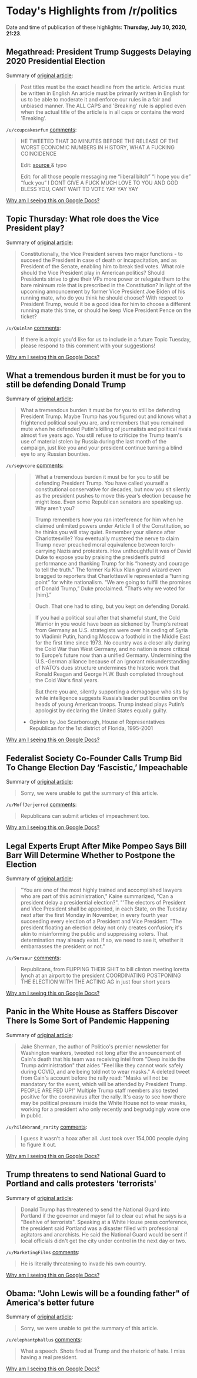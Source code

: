 # Today's Highlights from /r/politics

Date and time of publication of these highlights: **Thursday, July 30, 2020, 21:23**.

## Megathread: President Trump Suggests Delaying 2020 Presidential Election

Summary of [original article](https://www.reddit.com/r/politics/comments/i0m1wk/megathread_president_trump_suggests_delaying_2020/):

> Post titles must be the exact headline from the article. Articles must be written in English An article must be primarily written in English for us to be able to moderate it and enforce our rules in a fair and unbiased manner. The ALL CAPS and 'Breaking' rule is applied even when the actual title of the article is in all caps or contains the word 'Breaking'.

`/u/ccupcakesrfun` [comments](https://www.reddit.com/r/politics/comments/i0m1wk/megathread_president_trump_suggests_delaying_2020/):

> HE TWEETED THAT 30 MINUTES BEFORE THE RELEASE OF THE WORST ECONOMIC NUMBERS IN HISTORY, WHAT A FUCKING COINCIDENCE
> 
> Edit: [source ](https://www.nytimes.com/live/2020/07/30/business/stock-market-today-coronavirus) & typo
> 
> Edit: for all those people messaging me “liberal bitch” “I hope you die” “fuck you” I DONT GIVE A FUCK MUCH LOVE TO YOU AND GOD BLESS YOU, CANT WAIT TO VOTE YAY YAY YAY

[Why am I seeing this on Google Docs?](https://docs.google.com/document/d/1Dc6We63vOXIZsc0op-Bt4abqkYjXzOigalQqFxmvvbM/edit?usp=sharing)

## Topic Thursday: What role does the Vice President play?

Summary of [original article](https://www.reddit.com/r/politics/comments/i0o587/topic_thursday_what_role_does_the_vice_president/):

> Constitutionally, the Vice President serves two major functions - to succeed the President in case of death or incapacitation, and as President of the Senate, enabling him to break tied votes. What role should the Vice President play in American politics? Should Presidents strive to give their VPs more power or relegate them to the bare minimum role that is prescribed in the Constitution? In light of the upcoming announcement by former Vice President Joe Biden of his running mate, who do you think he should choose? With respect to President Trump, would it be a good idea for him to choose a different running mate this time, or should he keep Vice President Pence on the ticket?

`/u/Qu1nlan` [comments](https://www.reddit.com/r/politics/comments/i0o587/topic_thursday_what_role_does_the_vice_president/):

> If there is a topic you'd like for us to include in a future Topic Tuesday, please respond to this comment with your suggestions!

[Why am I seeing this on Google Docs?](https://docs.google.com/document/d/1Dc6We63vOXIZsc0op-Bt4abqkYjXzOigalQqFxmvvbM/edit?usp=sharing)

## What a tremendous burden it must be for you to still be defending Donald Trump

Summary of [original article](https://www.washingtonpost.com/opinions/2020/07/30/what-tremendous-burden-it-must-be-you-still-be-defending-donald-trump/#click=https://t.co/TTCNH1fh5d):

> What a tremendous burden it must be for you to still be defending President Trump. Maybe Trump has you figured out and knows what a frightened political soul you are, and remembers that you remained mute when he defended Putin's killing of journalists and political rivals almost five years ago. You still refuse to criticize the Trump team's use of material stolen by Russia during the last month of the campaign, just like you and your president continue turning a blind eye to any Russian bounties.

`/u/segvcore` [comments](https://www.reddit.com/r/politics/comments/i0wj3v/what_a_tremendous_burden_it_must_be_for_you_to/):

> > What a tremendous burden it must be for you to still be defending President Trump. You have called yourself a constitutional conservative for decades, but now you sit silently as the president pushes to move this year’s election because he might lose. Even some Republican senators are speaking up. Why aren’t you?
> 
> > Trump remembers how you ran interference for him when he claimed unlimited powers under Article II of the Constitution, so he thinks you will stay quiet. Remember your silence after Charlottesville? You eventually mustered the nerve to claim Trump never preached moral equivalence between torch-carrying Nazis and protesters. How unthoughtful it was of David Duke to expose you by praising the president’s putrid performance and thanking Trump for his “honesty and courage to tell the truth.” The former Ku Klux Klan grand wizard even bragged to reporters that Charlottesville represented a “turning point” for white nationalism. “We are going to fulfill the promises of Donald Trump,” Duke proclaimed. “That’s why we voted for [him].”
> 
> > Ouch. That one had to sting, but you kept on defending Donald.
> 
> > If you had a political soul after that shameful stunt, the Cold Warrior in you would have been as sickened by Trump’s retreat from Germany as U.S. strategists were over his ceding of Syria to Vladimir Putin, handing Moscow a foothold in the Middle East for the first time since 1973. No country was a closer ally during the Cold War than West Germany, and no nation is more critical to Europe’s future now than a unified Germany. Undermining the U.S.-German alliance because of an ignorant misunderstanding of NATO’s dues structure undermines the historic work that Ronald Reagan and George H.W. Bush completed throughout the Cold War’s final years.
> 
> > But there you are, silently supporting a demagogue who sits by while intelligence suggests Russia’s leader put bounties on the heads of young American troops. Trump instead plays Putin’s apologist by declaring the United States equally guilty.
> 
> * Opinion by Joe Scarborough, House of Representatives  Republican for the 1st district of Florida, 1995-2001

[Why am I seeing this on Google Docs?](https://docs.google.com/document/d/1Dc6We63vOXIZsc0op-Bt4abqkYjXzOigalQqFxmvvbM/edit?usp=sharing)

## Federalist Society Co-Founder Calls Trump Bid To Change Election Day ‘Fascistic,’ Impeachable

Summary of [original article](https://talkingpointsmemo.com/news/federalist-society-co-founder-calls-trump-bid-to-change-election-day-fascistic-impeachable):

> Sorry, we were unable to get the summary of this article.

`/u/MoffJerjerrod` [comments](https://www.reddit.com/r/politics/comments/i0vmi3/federalist_society_cofounder_calls_trump_bid_to/):

> Republicans can submit articles of impeachment too.

[Why am I seeing this on Google Docs?](https://docs.google.com/document/d/1Dc6We63vOXIZsc0op-Bt4abqkYjXzOigalQqFxmvvbM/edit?usp=sharing)

## Legal Experts Erupt After Mike Pompeo Says Bill Barr Will Determine Whether to Postpone the Election

Summary of [original article](https://lawandcrime.com/2020-election/legal-experts-erupt-after-mike-pompeo-says-bill-barr-will-determine-whether-to-postpone-the-election/):

> "You are one of the most highly trained and accomplished lawyers who are part of this administration," Kaine summarized, "Can a president delay a presidential election?". "'The electors of President and Vice President shall be appointed, in each State, on the Tuesday next after the first Monday in November, in every fourth year succeeding every election of a President and Vice President. "The president floating an election delay not only creates confusion; it's akin to misinforming the public and suppressing voters. That determination may already exist. If so, we need to see it, whether it embarrasses the president or not."

`/u/9ersaur` [comments](https://www.reddit.com/r/politics/comments/i0smjx/legal_experts_erupt_after_mike_pompeo_says_bill/):

> Republicans, from FLIPPING THEIR SHIT to bill clinton meeting loretta lynch at an airport to the president COORDINATING POSTPONING THE ELECTION WITH THE ACTING AG in just four short years

[Why am I seeing this on Google Docs?](https://docs.google.com/document/d/1Dc6We63vOXIZsc0op-Bt4abqkYjXzOigalQqFxmvvbM/edit?usp=sharing)

## Panic in the White House as Staffers Discover There Is Some Sort of Pandemic Happening

Summary of [original article](https://newrepublic.com/article/158684/white-house-staffers-coronavirus):

> Jake Sherman, the author of Politico's premier newsletter for Washington wankers, tweeted not long after the announcement of Cain's death that his team was receiving intel from "Deep inside the Trump administration" that aides "Feel like they cannot work safely during COVID, and are being told not to wear masks." A deleted tweet from Cain's account before the rally read: "Masks will not be mandatory for the event, which will be attended by President Trump. PEOPLE ARE FED UP!" Multiple Trump staff members also tested positive for the coronavirus after the rally. It's easy to see how there may be political pressure inside the White House not to wear masks, working for a president who only recently and begrudgingly wore one in public.

`/u/hildebrand_rarity` [comments](https://www.reddit.com/r/politics/comments/i0si43/panic_in_the_white_house_as_staffers_discover/):

> I guess it wasn’t a hoax after all. Just took over 154,000 people dying to figure it out.

[Why am I seeing this on Google Docs?](https://docs.google.com/document/d/1Dc6We63vOXIZsc0op-Bt4abqkYjXzOigalQqFxmvvbM/edit?usp=sharing)

## Trump threatens to send National Guard to Portland and calls protesters 'terrorists'

Summary of [original article](https://www.independent.co.uk/news/world/americas/trump-portland-national-guard-press-briefing-today-white-house-oregon-protests-a9647086.html):

> Donald Trump has threatened to send the National Guard into Portland if the governor and mayor fail to clear out what he says is a "Beehive of terrorists". Speaking at a White House press conference, the president said Portland was a disaster filled with professional agitators and anarchists. He said the National Guard would be sent if local officials didn't get the city under control in the next day or two.

`/u/MarketingFilms` [comments](https://www.reddit.com/r/politics/comments/i0vpqj/trump_threatens_to_send_national_guard_to/):

> He is literally threatening to invade his own country.

[Why am I seeing this on Google Docs?](https://docs.google.com/document/d/1Dc6We63vOXIZsc0op-Bt4abqkYjXzOigalQqFxmvvbM/edit?usp=sharing)

## Obama: "John Lewis will be a founding father" of America's better future

Summary of [original article](https://www.axios.com/barack-obama-john-lewis-eulogy-b209200b-5b86-4b4d-8648-417779b66a64.html):

> Sorry, we were unable to get the summary of this article.

`/u/elephantphallus` [comments](https://www.reddit.com/r/politics/comments/i0r7fo/obama_john_lewis_will_be_a_founding_father_of/):

> What a speech. Shots fired at Trump and the rhetoric of hate. I miss having a real president.

[Why am I seeing this on Google Docs?](https://docs.google.com/document/d/1Dc6We63vOXIZsc0op-Bt4abqkYjXzOigalQqFxmvvbM/edit?usp=sharing)

